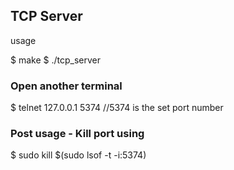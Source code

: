 ## TCP Server

usage

$ make
$ ./tcp_server

### Open another terminal
$ telnet 127.0.0.1 5374 //5374 is the set port number

### Post usage - Kill port using 
$ sudo kill $(sudo lsof -t -i:5374)

